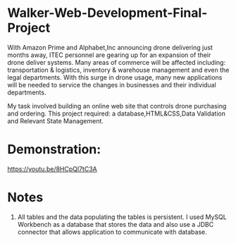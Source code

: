 # Walker-Web-Development-Final-Project
With Amazon Prime and Alphabet,Inc announcing drone delivering just months away, ITEC personnel are gearing up for an expansion of their drone deliver systems. Many areas of commerce will be affected including: transportation & logistics, inventory & warehouse management and even the legal departments. With this surge in drone usage, many new applications will be needed to service the changes in businesses and their individual departments. 

My task involved building an online web site that controls drone purchasing and ordering. This project required: a database,HTML&CSS,Data Validation and Relevant State Management.

# Demonstration:
https://youtu.be/8HCpQl7tC3A


# Notes
1. All tables and the data populating the tables is persistent. I used MySQL Workbench as a database that stores the data and also use a JDBC connector that allows application to communicate with database. 


